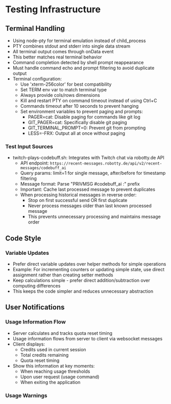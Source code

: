 # Testing Infrastructure

## Terminal Handling

- Using node-pty for terminal emulation instead of child_process
- PTY combines stdout and stderr into single data stream
- All terminal output comes through onData event
- This better matches real terminal behavior
- Command completion detected by shell prompt reappearance
- Must handle command echo and prompt filtering to avoid duplicate output
- Terminal configuration:
  - Use 'xterm-256color' for best compatibility
  - Set TERM env var to match terminal type
  - Always provide cols/rows dimensions
  - Kill and restart PTY on command timeout instead of using Ctrl+C
  - Commands timeout after 10 seconds to prevent hanging
  - Set environment variables to prevent paging and prompts:
    - PAGER=cat: Disable paging for commands like git log
    - GIT_PAGER=cat: Specifically disable git paging
    - GIT_TERMINAL_PROMPT=0: Prevent git from prompting
    - LESS=-FRX: Output all at once without paging

### Test Input Sources

- twitch-plays-codebuff.sh: Integrates with Twitch chat via robotty.de API
  - API endpoint: `https://recent-messages.robotty.de/api/v2/recent-messages/codebuff_ai`
  - Query params: limit=1 for single message, after/before for timestamp filtering
  - Message format: Parse "PRIVMSG #codebuff_ai :" prefix
  - Important: Cache last processed message to prevent duplicates
  - When processing historical messages in reverse order:
    - Stop on first successful send OR first duplicate
    - Never process messages older than last known processed message
    - This prevents unnecessary processing and maintains message order

## Code Style

### Variable Updates

- Prefer direct variable updates over helper methods for simple operations
- Example: For incrementing counters or updating simple state, use direct assignment rather than creating setter methods
- Keep calculations simple - prefer direct addition/subtraction over computing differences
- This keeps the code simpler and reduces unnecessary abstraction

## User Notifications

### Usage Information Flow

- Server calculates and tracks quota reset timing
- Usage information flows from server to client via websocket messages
- Client displays:
  - Credits used in current session
  - Total credits remaining
  - Quota reset timing
- Show this information at key moments:
  - When reaching usage thresholds
  - Upon user request (usage command)
  - When exiting the application

### Usage Warnings

